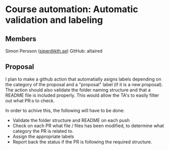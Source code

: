 # Course automation: Automatic validation and labeling

## Members

Simon Persson (siper@kth.se)
GitHub: altaired


## Proposal

I plan to make a github action that automatially asigns labels depending on the category of the proposal and a "proposal" label (if it is a new proposal). The action should also validate the folder naming structure and that a README file is included properly. This would allow the TA's to easily filter out what PR:s to check.

In order to achive this, the following will have to be done:
* Validate the folder structure and README on each push
* Check on each PR what file / files has been modified, to determine what category the PR is related to.
* Assign the appropriate labels
* Report back the status if the PR is following the required structure.